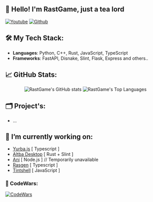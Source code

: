 <h2>👋 Hello! I'm RastGame, just a tea lord</h2> 

[![Youtube](https://img.shields.io/youtube/channel/subscribers/UCjjORUuuG7UqnkH7Fr440tA)](https://youtube.com/channel/UCjjORUuuG7UqnkH7Fr440tA) 
[![Github](https://img.shields.io/github/followers/rastgame?label=Follow&style=social)](https://github.com/rastgame) 

## 🛠 My Tech Stack:

- **Languages**: Python, C++, Rust, JavaScript, TypeScript
- **Frameworks**: FastAPI, Disnake, Slint, Flask, Express and others..
  
## 📈 GitHub Stats:

<p align="center">
  <img src="https://github-readme-stats.vercel.app/api?username=rastgame&show_icons=true&theme=radical" alt="RastGame's GitHub stats" />
  <img src="https://github-readme-stats.vercel.app/api/top-langs/?username=rastgame&layout=compact&theme=radical" alt="RastGame's Top Languages"/>
</p>

## 🗂️ Project's:
  - ...

## 🔭 I’m currently working on:
  - [Yurba.js](https://github.com/RastGame/yurba.js) [ Typescript ] 
  - [Altba Desktop](https://github.com/rastgame/altba) [ Rust + Slint ]
  - [Ani](https://ani.pp.ua) [ Node.js ] // Temporarily unavailable
  - [Rasgen](https://github.com/rasgen) [ Typescript ]
  - [Tintshell](https://github.com/RastGame/tintshell) [ JavaScript ]

### 📌 CodeWars:
[![CodeWars](https://www.codewars.com/users/RastGame/badges/large)](https://www.codewars.com/users/RastGame)
